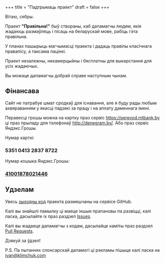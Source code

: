 +++
title = "Падтрымаць праект"
draft = false
+++


Вітаю, сябры. 

Праект **"Правільна!"** быў створаны, каб дапамагчы людям, якія жадаюць размаўляць і пісаць на беларускай мове, рабіць гэта правільна.

У планах пашырыць магчымасці праекта і дадаць правілы класічнага правапісу, а таксама лацінкі.

Праект незалежны, некамерцыйны і бясплатны для выкарстання для усіх жадаючых.

Вы можаце дапамагчы добрай справе наступным чынам.


## Фінансава

Сайт не патрабуе шмат сродкаў для існавання, але я буду рады любым ахвяраванням у якасці падзякі за працу і на аплату даменнага імені.

Перавесці грошы можна на картку праз сервіс https://perevod.mtbank.by ці праз прыладу для тэлефонаў http://denegram.by/. Або праз сервіс Яндэкс.Грошы.

Нумар карткі:

### 5351 0413 2837 8722

Нумар кошыка Яндэкс.Грошы:

### [41001878021446](https://money.yandex.ru/to/41001878021446/500)


## Удзелам

Увесь [зыходны код](https://github.com/Alroniks/pravilnaby) праекта размешчаны на сервісе GitHub. 

Калі вы знайшлі памылку ці маеце іншыя прапановы па развіцці, калі ласка, дасылайте іх праз раздзел [Issues](https://github.com/Alroniks/pravilnaby/issues).

Калі вы жадаеце дапамагчы з кодам, дасылайце каміты праз раздзел [Pull Requests](https://github.com/Alroniks/pravilnaby/pulls).

Дзякуй за ўдзел!

P.S. Па пытаннях спонсарскай дапамогі ці рэкламы пішыце калі ласка на [ivan@klimchuk.com](mailto:ivan@klimchuk.com)